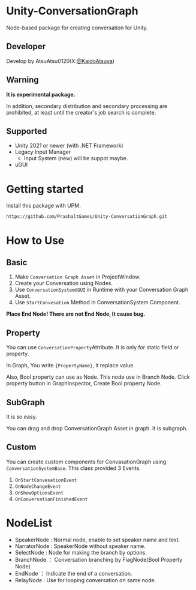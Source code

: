 # Unity-ConversationGraph
Node-based package for creating conversation for Unity.
## Developer
Develop by AtsuAtsu0120(X:[@KaidoAtsuya](https://twitter.com/KaidoAtsuya))
## Warning
**It is experimental package.**

In addition, secondary distribution and secondary processing are prohibited, at least until the creator's job search is complete.

## Supported
- Unity 2021 or newer (with .NET Framework)
- Legacy Input Manager
  - Input System (new) will be suppot maybe.
- uGUI
# Getting started
Install this package with UPM.

`https://github.com/PrashaltGames/Unity-ConversationGraph.git`
# How to Use
## Basic
1. Make `Conversation Graph Asset` in ProjectWindow.
2. Create your Conversation using Nodes.
3. Use `ConversationSystemUGUI` in Runtime with your Conversation Graph Asset.
4. Use `StartConvesation` Method in ConversationSystem Component.

**Place End Node! There are not End Node, It cause bug.**

## Property
You can use `ConversationProperty`Attribute.
It is only for static field or property.

In Graph, You write `{PropertyName}`, it replace value.

Also, Bool property can use as Node.
This node use in Branch Node.
Click property button in GraphInspector, Create Bool property Node.

## SubGraph
It is so easy.

You can drag and drop ConversationGraph Asset in graph.
It is subgraph.

## Custom
You can create custom components for ConvasationGraph using `ConversationSystemBase`.
This class provided 3 Events.
1. `OnStartConvesationEvent`
2. `OnNodeChangeEvent`
3. `OnShowOptionsEvent`
4. `OnConversationFinishedEvent`
# NodeList
- SpeakerNode : Normal node, enable to set speaker name and text.
- NarratorNode : SpeakerNode without speaker name.
- SelectNode : Node for making the branch by options.
- BranchNode ： Conversation branching by FlagNode(Bool Property Node)
- EndNode ： Indicate the end of a conversation.
- RelayNode : Use for looping conversation on same node.
